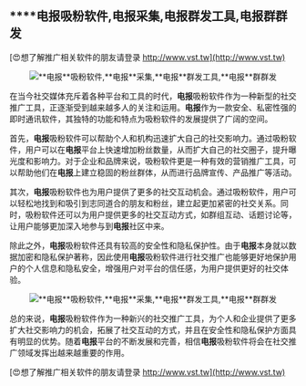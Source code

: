 ## ****电报**吸粉软件,**电报**采集,**电报**群发工具,**电报**群群发**

[😍想了解推广相关软件的朋友请登录 http://www.vst.tw](http://www.vst.tw)

 <center><img src="https://vst.tw/MP4/tuiguang/png/5.png" alt="**电报**吸粉软件,**电报**采集,**电报**群发工具,**电报**群群发"></center>

在当今社交媒体充斥着各种平台和工具的时代，**电报**吸粉软件作为一种新型的社交推广工具，正逐渐受到越来越多人的关注和运用。**电报**作为一款安全、私密性强的即时通讯软件，其独特的功能和特点为吸粉软件的发展提供了广阔的空间。

首先，**电报**吸粉软件可以帮助个人和机构迅速扩大自己的社交影响力。通过吸粉软件，用户可以在**电报**平台上快速增加粉丝数量，从而扩大自己的社交圈子，提升曝光度和影响力。对于企业和品牌来说，吸粉软件更是一种有效的营销推广工具，可以帮助他们在**电报**上建立稳固的粉丝群体，从而进行品牌宣传、产品推广等活动。

其次，**电报**吸粉软件也为用户提供了更多的社交互动机会。通过吸粉软件，用户可以轻松地找到和吸引到志同道合的朋友和粉丝，建立起更加紧密的社交关系。同时，吸粉软件还可以为用户提供更多的社交互动方式，如群组互动、话题讨论等，让用户能够更加深入地参与到**电报**社区中来。

除此之外，**电报**吸粉软件还具有较高的安全性和隐私保护性。由于**电报**本身就以数据加密和隐私保护著称，因此使用**电报**吸粉软件进行社交推广也能够更好地保护用户的个人信息和隐私安全，增强用户对平台的信任感，为用户提供更好的社交体验。

 <center><img src="https://vst.tw/MP4/tuiguang/png/2.png" alt="**电报**吸粉软件,**电报**采集,**电报**群发工具,**电报**群群发"></center>

总的来说，**电报**吸粉软件作为一种新兴的社交推广工具，为个人和企业提供了更多扩大社交影响力的机会，拓展了社交互动的方式，并且在安全性和隐私保护方面具有明显的优势。随着**电报**平台的不断发展和完善，相信**电报**吸粉软件将会在社交推广领域发挥出越来越重要的作用。

[😍想了解推广相关软件的朋友请登录 http://www.vst.tw](http://www.vst.tw)



